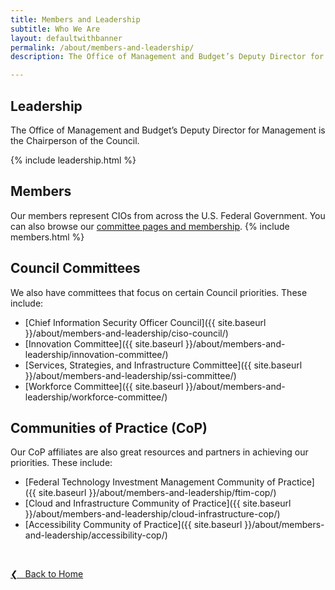 ```yaml
---
title: Members and Leadership
subtitle: Who We Are
layout: defaultwithbanner
permalink: /about/members-and-leadership/
description: The Office of Management and Budget’s Deputy Director for Management, Margaret Weichert, is the Chairperson of the Council. 

---
```

## Leadership
The Office of Management and Budget’s Deputy Director for Management is the Chairperson of the Council.   

{% include leadership.html %}

## Members
Our members represent CIOs from across the U.S. Federal Government. You can also browse our [committee pages and membership](#council-committees).
{% include members.html %}

## Council Committees
We also have committees that focus on certain Council priorities. These include:
* [Chief Information Security Officer Council]({{ site.baseurl }}/about/members-and-leadership/ciso-council/)
* [Innovation Committee]({{ site.baseurl }}/about/members-and-leadership/innovation-committee/)
* [Services, Strategies, and Infrastructure Committee]({{ site.baseurl }}/about/members-and-leadership/ssi-committee/)
* [Workforce Committee]({{ site.baseurl }}/about/members-and-leadership/workforce-committee/)

## Communities of Practice (CoP)
Our CoP affiliates are also great resources and partners in achieving our priorities. These include:
* [Federal Technology Investment Management Community of Practice]({{ site.baseurl }}/about/members-and-leadership/ftim-cop/)
* [Cloud and Infrastructure Community of Practice]({{ site.baseurl }}/about/members-and-leadership/cloud-infrastructure-cop/)
* [Accessibility Community of Practice]({{ site.baseurl }}/about/members-and-leadership/accessibility-cop/)

&nbsp;

<a href="{{site.baseurl}}">&#10094; &nbsp; Back to Home</a><br>
